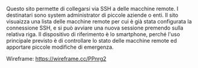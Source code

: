 Questo sito permette di collegarsi via SSH a delle macchine remote. I destinatari sono system administrator di piccole aziende o enti. Il sito visuaizza una lista delle macchine remote per cui è già stata configurata la connessione SSH, e si può avviare una nuova sessione premendo sulla relativa riga. Il dispositivo di riferimento è lo smartphone, perché l'uso principale previsto è di controllare lo stato delle macchine remote ed apportare piccole modifiche di emergenza.

Wireframe: https://wireframe.cc/PPnrg2
